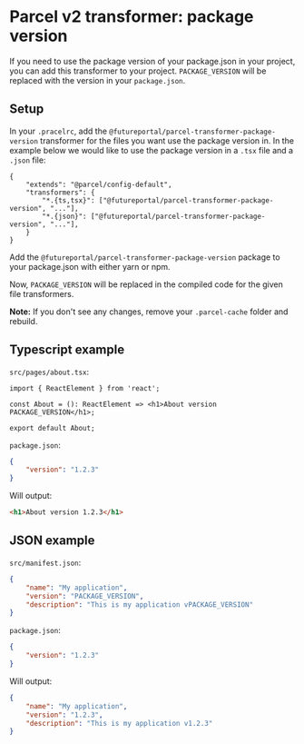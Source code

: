 # Parcel v2 transformer: package version

If you need to use the package version of your package.json in your project, you can add this transformer to your
project. `PACKAGE_VERSION` will be replaced with the version in your `package.json`.

## Setup

In your `.pracelrc`, add the `@futureportal/parcel-transformer-package-version` transformer for the files you want use the
package version in. In the example below we would like to use the package version in a `.tsx` file and a `.json` file:

```pracelrc
{
	"extends": "@parcel/config-default",
	"transformers": {
		"*.{ts,tsx}": ["@futureportal/parcel-transformer-package-version", "..."],
		"*.{json}": ["@futureportal/parcel-transformer-package-version", "..."],
	}
}
```

Add the `@futureportal/parcel-transformer-package-version` package to your package.json with either yarn or npm.

Now, `PACKAGE_VERSION` will be replaced in the compiled code for the given file transformers.

**Note:** If you don't see any changes, remove your `.parcel-cache` folder and rebuild.

## Typescript example

`src/pages/about.tsx`:

```tsx
import { ReactElement } from 'react';

const About = (): ReactElement => <h1>About version PACKAGE_VERSION</h1>;

export default About;
```

`package.json`:

```json
{
	"version": "1.2.3"
}
```

Will output:

```html
<h1>About version 1.2.3</h1>
```

## JSON example

`src/manifest.json`:

```json
{
	"name": "My application",
	"version": "PACKAGE_VERSION",
	"description": "This is my application vPACKAGE_VERSION"
}
```

`package.json`:

```json
{
	"version": "1.2.3"
}
```

Will output:

```json
{
	"name": "My application",
	"version": "1.2.3",
	"description": "This is my application v1.2.3"
}
```
